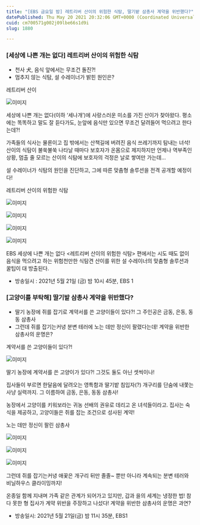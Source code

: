 ```yaml
---
title: "[EBS 금요일 밤] 레트리버 산이의 위험한 식탐, 딸기밭 삼총사 계약을 위반했다?"
datePublished: Thu May 20 2021 20:32:06 GMT+0000 (Coordinated Universal Time)
cuid: cm700571g002j09lbe66s1d9i
slug: 1880

---
```



### [세상에 나쁜 개는 없다] 레트리버 산이의 위험한 식탐

- 천사 犬, 음식 앞에서는 무조건 돌진?!
- 멈추지 않는 식탐, 설 수레이너가 밝힌 원인은?

레트리버 산이

![이미지](https://cdn.hashnode.com/res/hashnode/image/upload/v1739249310863/498f9f1b-738e-4c37-8bd1-7d84b22cdccd.jpeg)

세상에 나쁜 개는 없다(이하 ‘세나개’)에 사랑스러운 미소를 가진 산이가 찾아왔다. 평소에는 똑똑하고 말도 잘 듣다가도, 눈앞에 음식만 있으면 무조건 달려들어 먹으려고 한다는데?!

가족들의 식사는 물론이고 집 밖에서는 산책길에 버려진 음식 쓰레기까지 탐내는 녀석! 산이의 식탐이 불쑥불쑥 나타날 때마다 보호자가 온몸으로 제지하지만 언제나 역부족인 상황, 멈출 줄 모르는 산이의 식탐에 보호자의 걱정은 날로 쌓여만 가는데...

설 수레이너가 식탐의 원인을 진단하고, 그에 따른 맞춤형 솔루션을 전격 공개할 예정이다!

레트리버 산이의 위험한 식탐

![이미지](https://cdn.hashnode.com/res/hashnode/image/upload/v1739249312832/435f85e7-95a3-4015-98a6-44fc40c2da46.jpeg)

![이미지](https://cdn.hashnode.com/res/hashnode/image/upload/v1739249315152/43bd3451-8326-4b43-96b7-5ad3e0902f7e.jpeg)

![이미지](https://cdn.hashnode.com/res/hashnode/image/upload/v1739249317184/9bb11180-eeab-4552-a5c8-511d15ffaed7.jpeg)

![이미지](https://cdn.hashnode.com/res/hashnode/image/upload/v1739249319016/aa08e042-0713-4d5a-9d78-2f0328b2a19f.jpeg)

EBS 세상에 나쁜 개는 없다 <레트리버 산이의 위험한 식탐> 편에서는 시도 때도 없이 음식을 먹으려고 하는 위험천만한 식탐견 산이를 위한 설 수레이너의 맞춤형 솔루션과 꿀팁이 대 방출된다.

* 방송일시 : 2021년 5월 21일 (금) 밤 10시 45분, EBS 1

### [고양이를 부탁해] 딸기밭 삼총사 계약을 위반했다?

- 딸기 농장에 쥐를 잡기로 계약서를 쓴 고양이들이 있다?! 그 주인공은 금동, 은동, 동동 삼총사
- 그런데 쥐를 잡기는커녕 분변 테러에 노는 데만 정신이 팔렸다는데! 계약을 위반한 삼총사의 운명은?

계약서를 쓴 고양이들이 있다?!

![이미지](https://cdn.hashnode.com/res/hashnode/image/upload/v1739249321256/d881403d-98aa-4795-9cd3-9ad343f176d3.jpeg)

딸기 농장에 계약서를 쓴 고양이가 있다?! 그것도 둘도 아닌 셋씩이나!

집사들이 부르면 한달음에 달려오는 영특함과 딸기밭 침입자(?) 개구리를 단숨에 내쫓는 사냥 실력까지. 그 이름하여 금동, 은동, 동동 삼총사!

농장에서 고양이를 키워보라는 귀농 선배의 권유로 데리고 온 녀석들이라고. 집사는 숙식을 제공하고, 고양이들은 쥐를 잡는 조건으로 성사된 계약!

노는 데만 정신이 팔린 삼총사

![이미지](https://cdn.hashnode.com/res/hashnode/image/upload/v1739249323253/4d62f693-db24-42a7-84e8-301e4a228792.jpeg)

![이미지](https://cdn.hashnode.com/res/hashnode/image/upload/v1739249325477/8dc2cc8c-557c-4588-bf10-5c502c75868a.jpeg)

![이미지](https://cdn.hashnode.com/res/hashnode/image/upload/v1739249327509/d8993fa2-e6d7-431d-93b5-4388fadb8f62.jpeg)

그런데 쥐를 잡기는커녕 애꿎은 개구리 뒤만 졸졸~ 뿐만 아니라 계속되는 분변 테러와 비닐하우스 클라이밍까지!

온종일 함께 지내며 가족 같은 관계가 되어가고 있지만, 갑과 을의 세계는 냉정한 법! 참다 못한 형 집사가 계약 위반을 주장하고 나섰다! 계약을 위반한 삼총사의 운명은 과연?

* 방송일시: 2021년 5월 21일(금) 밤 11시 35분, EBS1